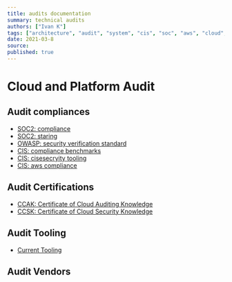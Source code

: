 ```yaml
---
title: audits documentation
summary: technical audits
authors: ["Ivan K"]
tags: ["architecture", "audit", "system", "cis", "soc", "aws", "cloud", "platform"]
date: 2021-03-8
source:
published: true
---
```


# Cloud and Platform Audit

## Audit compliances

- [SOC2: compliance](https://www.imperva.com/learn/data-security/soc-2-compliance)
- [SOC2: staring](https://latacora.micro.blog/2020/03/12/the-soc-starting.html)
- [OWASP: security verification standard](https://owasp-aasvs.readthedocs.io/en/latest/)
- [CIS: compliance benchmarks](https://www.cisecurity.org/cis-benchmarks/)
- [CIS: cisesecryity tooling](https://www.cisecurity.org/cybersecurity-tools/)
- [CIS: aws compliance][cis-aws-compliance]

## Audit Certifications

- [CCAK: Certificate of Cloud Auditing Knowledge](https://cloudsecurityalliance.org/education/ccak/)
- [CCSK: Certificate of Cloud Security Knowledge](https://cloudsecurityalliance.org/education/ccsk/)

## Audit Tooling

- [Current Tooling](../../tools/audit.md)

## Audit Vendors

<!-- resoruces -->
[cis-aws-compliance]: https://gruntwork.io/guides/compliance/how-to-achieve-cis-benchmark-compliance#what-youll-learn-in-this-guide
